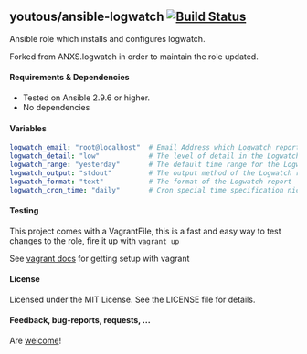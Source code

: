 ## youtous/ansible-logwatch [![Build Status](https://travis-ci.org/youtous/ansible-logwatch.png)](https://travis-ci.org/youtous/ansible-logwatch)

Ansible role which installs and configures logwatch.

Forked from ANXS.logwatch in order to maintain the role updated.

#### Requirements & Dependencies

- Tested on Ansible 2.9.6 or higher.
- No dependencies


#### Variables

```yaml
logwatch_email: "root@localhost"  # Email Address which Logwatch reports to
logwatch_detail: "low"            # The level of detail in the Logwatch report
logwatch_range: "yesterday"       # The default time range for the Logwatch report
logwatch_output: "stdout"         # The output method of the Logwatch report
logwatch_format: "text"           # The format of the Logwatch report
logwatch_cron_time: "daily"       # Cron special time specification nickname - must match with logwatch range!
```


#### Testing
This project comes with a VagrantFile, this is a fast and easy way to test changes to the role, fire it up with `vagrant up`

See [vagrant docs](https://docs.vagrantup.com/v2/) for getting setup with vagrant


#### License

Licensed under the MIT License. See the LICENSE file for details.


#### Feedback, bug-reports, requests, ...

Are [welcome](https://github.com/youtous/ansible-logwatch/issues)!
